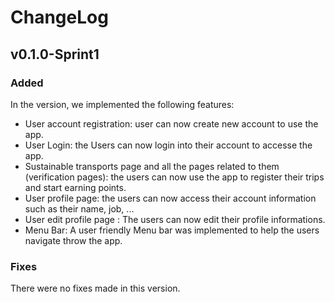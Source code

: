 # ChangeLog

## v0.1.0-Sprint1

### Added

In the version, we implemented the following features:

* User account registration: user can now create new account to use the app.
* User Login: the Users can now login into their account to accesse the app.
* Sustainable transports page and all the pages related to them (verification pages): the users can now use the app to register their trips and start earning points.
* User profile page: the users can now access their account information such as their name, job, ...
* User edit profile page : The users can now edit their profile informations.
* Menu Bar: A user friendly Menu bar was implemented to help the users navigate throw the app.

### Fixes

There were no fixes made in this version.